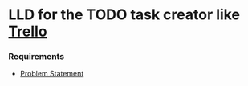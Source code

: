 # LLD for the TODO task creator like [Trello](https://trello.com/)
### Requirements 
* [Problem Statement](https://workat.tech/machine-coding/practice/trello-problem-t0nwwqt61buz)